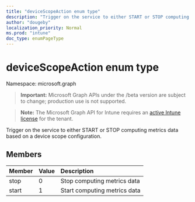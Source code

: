 ```yaml
---
title: "deviceScopeAction enum type"
description: "Trigger on the service to either START or STOP computing metrics data based on a device scope configuration."
author: "dougeby"
localization_priority: Normal
ms.prod: "intune"
doc_type: enumPageType
---
```


# deviceScopeAction enum type

Namespace: microsoft.graph

> **Important:** Microsoft Graph APIs under the /beta version are subject to change; production use is not supported.

> **Note:** The Microsoft Graph API for Intune requires an [active Intune license](https://go.microsoft.com/fwlink/?linkid=839381) for the tenant.

Trigger on the service to either START or STOP computing metrics data based on a device scope configuration.

## Members
|Member|Value|Description|
|:---|:---|:---|
|stop|0|Stop computing metrics data| 
|start|1|Start computing metrics data|




